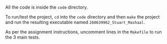 All the code is inside the `code` directory.

To run/test the project, `cd` into the `code` directory and then `make` the project and run
the resulting executable named `260639962_Stuart_Mashaal`.

As per the assignment instructions, uncomment lines in the `Makefile` to run the 3 main tests.
